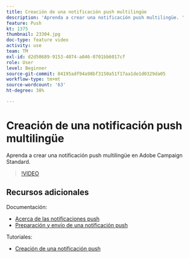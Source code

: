 ```yaml
---
title: Creación de una notificación push multilingüe
description: 'Aprenda a crear una notificación push multilingüe. '
feature: Push
kt: 1375
thumbnail: 23304.jpg
doc-type: feature video
activity: use
team: TM
exl-id: d2d50689-9153-4074-a046-0701bb6017cf
role: User
level: Beginner
source-git-commit: 84195adf94a98bf3150a51f17aa1de1d0329da05
workflow-type: tm+mt
source-wordcount: '63'
ht-degree: 38%

---
```


# Creación de una notificación push multilingüe

Aprenda a crear una notificación push multilingüe en Adobe Campaign Standard.

>[!VIDEO](https://video.tv.adobe.com/v/23304?quality=12)

## Recursos adicionales

Documentación:

* [Acerca de las notificaciones push](https://experienceleague.adobe.com/docs/campaign-standard/using/communication-channels/push-notifications/about-push-notifications.html)
* [Preparación y envío de una notificación push](https://experienceleague.adobe.com/docs/campaign-standard/using/communication-channels/push-notifications/preparing-and-sending-a-push-notification.html)

Tutoriales:

* [Creación de una notificación push](/help/communication-channels/mobile/push-notifications/creating-a-push-notification.md)
